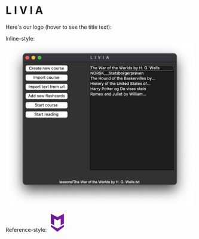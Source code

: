 # L I V I A
Here's our logo (hover to see the title text):

Inline-style: 
![alt text](https://github.com/Jadzix4ever/LiviaApp/blob/master/images/Main_window_Screen_Shot.png "Logo Title Text 1")

Reference-style: 
![alt text][logo]

[logo]: https://github.com/adam-p/markdown-here/raw/master/src/common/images/icon48.png "Logo Title Text 2"
